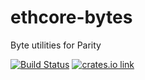 # ethcore-bytes

Byte utilities for Parity

[![Build Status](https://travis-ci.org/paritytech/ethcore-bytes.svg?branch=master)](https://travis-ci.org/paritytech/ethcore-bytes)
[![crates.io link](https://img.shields.io/crates/v/ethcore-bytes.svg)](https://crates.io/crates/ethcore-bytes)
